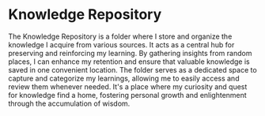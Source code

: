# Knowledge Repository

The Knowledge Repository is a folder where I store and organize the knowledge I acquire from various sources. It acts as a central hub for preserving and reinforcing my learning. By gathering insights from random places, I can enhance my retention and ensure that valuable knowledge is saved in one convenient location. The folder serves as a dedicated space to capture and categorize my learnings, allowing me to easily access and review them whenever needed. It's a place where my curiosity and quest for knowledge find a home, fostering personal growth and enlightenment through the accumulation of wisdom.
